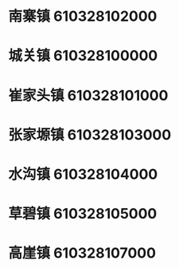 # 南寨镇 610328102000
# 城关镇 610328100000
# 崔家头镇 610328101000
# 张家塬镇 610328103000
# 水沟镇 610328104000
# 草碧镇 610328105000
# 高崖镇 610328107000
